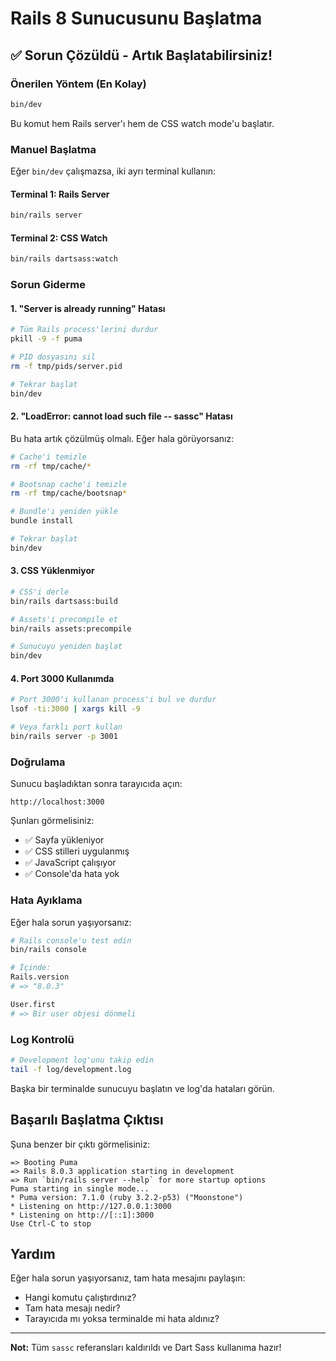 # Rails 8 Sunucusunu Başlatma

## ✅ Sorun Çözüldü - Artık Başlatabilirsiniz!

### Önerilen Yöntem (En Kolay)

```bash
bin/dev
```

Bu komut hem Rails server'ı hem de CSS watch mode'u başlatır.

### Manuel Başlatma

Eğer `bin/dev` çalışmazsa, iki ayrı terminal kullanın:

#### Terminal 1: Rails Server
```bash
bin/rails server
```

#### Terminal 2: CSS Watch
```bash
bin/rails dartsass:watch
```

### Sorun Giderme

#### 1. "Server is already running" Hatası

```bash
# Tüm Rails process'lerini durdur
pkill -9 -f puma

# PID dosyasını sil
rm -f tmp/pids/server.pid

# Tekrar başlat
bin/dev
```

#### 2. "LoadError: cannot load such file -- sassc" Hatası

Bu hata artık çözülmüş olmalı. Eğer hala görüyorsanız:

```bash
# Cache'i temizle
rm -rf tmp/cache/*

# Bootsnap cache'i temizle
rm -rf tmp/cache/bootsnap*

# Bundle'ı yeniden yükle
bundle install

# Tekrar başlat
bin/dev
```

#### 3. CSS Yüklenmiyor

```bash
# CSS'i derle
bin/rails dartsass:build

# Assets'i precompile et
bin/rails assets:precompile

# Sunucuyu yeniden başlat
bin/dev
```

#### 4. Port 3000 Kullanımda

```bash
# Port 3000'i kullanan process'i bul ve durdur
lsof -ti:3000 | xargs kill -9

# Veya farklı port kullan
bin/rails server -p 3001
```

### Doğrulama

Sunucu başladıktan sonra tarayıcıda açın:
```
http://localhost:3000
```

Şunları görmelisiniz:
- ✅ Sayfa yükleniyor
- ✅ CSS stilleri uygulanmış
- ✅ JavaScript çalışıyor
- ✅ Console'da hata yok

### Hata Ayıklama

Eğer hala sorun yaşıyorsanız:

```bash
# Rails console'u test edin
bin/rails console

# İçinde:
Rails.version
# => "8.0.3"

User.first
# => Bir user objesi dönmeli
```

### Log Kontrolü

```bash
# Development log'unu takip edin
tail -f log/development.log
```

Başka bir terminalde sunucuyu başlatın ve log'da hataları görün.

## Başarılı Başlatma Çıktısı

Şuna benzer bir çıktı görmelisiniz:

```
=> Booting Puma
=> Rails 8.0.3 application starting in development 
=> Run `bin/rails server --help` for more startup options
Puma starting in single mode...
* Puma version: 7.1.0 (ruby 3.2.2-p53) ("Moonstone")
* Listening on http://127.0.0.1:3000
* Listening on http://[::1]:3000
Use Ctrl-C to stop
```

## Yardım

Eğer hala sorun yaşıyorsanız, tam hata mesajını paylaşın:
- Hangi komutu çalıştırdınız?
- Tam hata mesajı nedir?
- Tarayıcıda mı yoksa terminalde mi hata aldınız?

---

**Not:** Tüm `sassc` referansları kaldırıldı ve Dart Sass kullanıma hazır!


